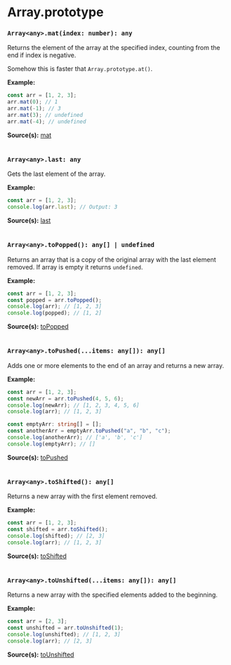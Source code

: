 # Array.prototype

### `Array<any>.mat(index: number): any`

Returns the element of the array at the specified index, counting from the end if index is negative.

Somehow this is faster that `Array.prototype.at()`.

**Example:**

```typescript
const arr = [1, 2, 3];
arr.mat(0); // 1
arr.mat(-1); // 3
arr.mat(3); // undefined
arr.mat(-4); // undefined
```

**Source(s):**
[mat](../src/ts/array.prototype.ts)

#

### `Array<any>.last: any`

Gets the last element of the array.

**Example:**

```typescript
const arr = [1, 2, 3];
console.log(arr.last); // Output: 3
```

**Source(s):**
[last](../src/ts/array.prototype.ts)

#

### `Array<any>.toPopped(): any[] | undefined`

Returns an array that is a copy of the original array with the last element removed. If array is empty it returns `undefined`.

**Example:**

```typescript
const arr = [1, 2, 3];
const popped = arr.toPopped();
console.log(arr); // [1, 2, 3]
console.log(popped); // [1, 2]
```

**Source(s):**
[toPopped](../src/ts/array.prototype.ts)

#

### `Array<any>.toPushed(...items: any[]): any[]`

Adds one or more elements to the end of an array and returns a new array.

**Example:**

```typescript
const arr = [1, 2, 3];
const newArr = arr.toPushed(4, 5, 6);
console.log(newArr); // [1, 2, 3, 4, 5, 6]
console.log(arr); // [1, 2, 3]

const emptyArr: string[] = [];
const anotherArr = emptyArr.toPushed("a", "b", "c");
console.log(anotherArr); // ['a', 'b', 'c']
console.log(emptyArr); // []
```

**Source(s):**
[toPushed](../src/ts/array.prototype.ts)

#

### `Array<any>.toShifted(): any[]`

Returns a new array with the first element removed.

**Example:**

```typescript
const arr = [1, 2, 3];
const shifted = arr.toShifted();
console.log(shifted); // [2, 3]
console.log(arr); // [1, 2, 3]
```

**Source(s):**
[toShifted](../src/ts/array.prototype.ts)

#

### `Array<any>.toUnshifted(...items: any[]): any[]`

Returns a new array with the specified elements added to the beginning.

**Example:**

```typescript
const arr = [2, 3];
const unshifted = arr.toUnshifted(1);
console.log(unshifted); // [1, 2, 3]
console.log(arr); // [2, 3]
```

**Source(s):**
[toUnshifted](../src/ts/array.prototype.ts)

#
